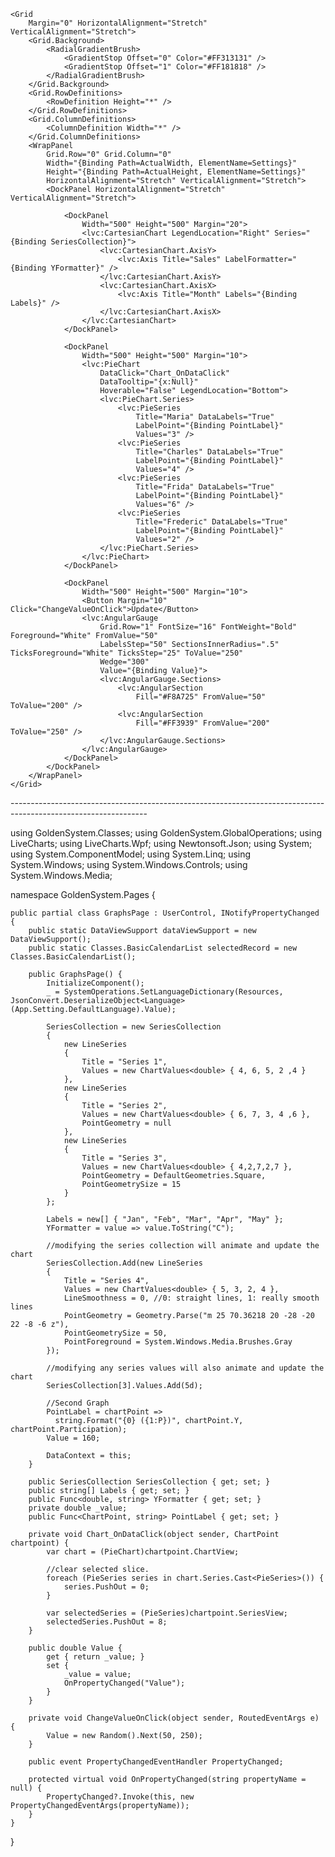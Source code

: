 ﻿<UserControl
    x:Class="GoldenSystem.Pages.GraphsPage"
    xmlns="http://schemas.microsoft.com/winfx/2006/xaml/presentation"
    xmlns:x="http://schemas.microsoft.com/winfx/2006/xaml"
    xmlns:Controls="http://metro.mahapps.com/winfx/xaml/controls"
    xmlns:bh="http://schemas.microsoft.com/xaml/behaviors"
    xmlns:d="http://schemas.microsoft.com/expression/blend/2008"
    xmlns:iconPacks="http://metro.mahapps.com/winfx/xaml/iconpacks"
    xmlns:local="clr-namespace:GoldenSystem.Pages"
    xmlns:lvc="clr-namespace:LiveCharts.Wpf;assembly=LiveCharts.Wpf"
    xmlns:mc="http://schemas.openxmlformats.org/markup-compatibility/2006"
    xmlns:xctk="http://schemas.xceed.com/wpf/xaml/toolkit"
    Name="Settings"
    HorizontalAlignment="Stretch"
    VerticalAlignment="Stretch"
    d:DesignHeight="500"
    d:DesignWidth="600"
    Foreground="White"
    Tag="Settings"
    mc:Ignorable="d">

    <Grid
        Margin="0" HorizontalAlignment="Stretch" VerticalAlignment="Stretch">
        <Grid.Background>
            <RadialGradientBrush>
                <GradientStop Offset="0" Color="#FF313131" />
                <GradientStop Offset="1" Color="#FF181818" />
            </RadialGradientBrush>
        </Grid.Background>
        <Grid.RowDefinitions>
            <RowDefinition Height="*" />
        </Grid.RowDefinitions>
        <Grid.ColumnDefinitions>
            <ColumnDefinition Width="*" />
        </Grid.ColumnDefinitions>
        <WrapPanel
            Grid.Row="0" Grid.Column="0"
            Width="{Binding Path=ActualWidth, ElementName=Settings}"
            Height="{Binding Path=ActualHeight, ElementName=Settings}"
            HorizontalAlignment="Stretch" VerticalAlignment="Stretch">
            <DockPanel HorizontalAlignment="Stretch" VerticalAlignment="Stretch">

                <DockPanel
                    Width="500" Height="500" Margin="20">
                    <lvc:CartesianChart LegendLocation="Right" Series="{Binding SeriesCollection}">
                        <lvc:CartesianChart.AxisY>
                            <lvc:Axis Title="Sales" LabelFormatter="{Binding YFormatter}" />
                        </lvc:CartesianChart.AxisY>
                        <lvc:CartesianChart.AxisX>
                            <lvc:Axis Title="Month" Labels="{Binding Labels}" />
                        </lvc:CartesianChart.AxisX>
                    </lvc:CartesianChart>
                </DockPanel>

                <DockPanel
                    Width="500" Height="500" Margin="10">
                    <lvc:PieChart
                        DataClick="Chart_OnDataClick"
                        DataTooltip="{x:Null}"
                        Hoverable="False" LegendLocation="Bottom">
                        <lvc:PieChart.Series>
                            <lvc:PieSeries
                                Title="Maria" DataLabels="True"
                                LabelPoint="{Binding PointLabel}"
                                Values="3" />
                            <lvc:PieSeries
                                Title="Charles" DataLabels="True"
                                LabelPoint="{Binding PointLabel}"
                                Values="4" />
                            <lvc:PieSeries
                                Title="Frida" DataLabels="True"
                                LabelPoint="{Binding PointLabel}"
                                Values="6" />
                            <lvc:PieSeries
                                Title="Frederic" DataLabels="True"
                                LabelPoint="{Binding PointLabel}"
                                Values="2" />
                        </lvc:PieChart.Series>
                    </lvc:PieChart>
                </DockPanel>

                <DockPanel
                    Width="500" Height="500" Margin="10">
                    <Button Margin="10" Click="ChangeValueOnClick">Update</Button>
                    <lvc:AngularGauge
                        Grid.Row="1" FontSize="16" FontWeight="Bold" Foreground="White" FromValue="50"
                        LabelsStep="50" SectionsInnerRadius=".5" TicksForeground="White" TicksStep="25" ToValue="250"
                        Wedge="300"
                        Value="{Binding Value}">
                        <lvc:AngularGauge.Sections>
                            <lvc:AngularSection
                                Fill="#F8A725" FromValue="50" ToValue="200" />
                            <lvc:AngularSection
                                Fill="#FF3939" FromValue="200" ToValue="250" />
                        </lvc:AngularGauge.Sections>
                    </lvc:AngularGauge>
                </DockPanel>
            </DockPanel>
        </WrapPanel>
    </Grid>
</UserControl>
----------------------------------------------------------------------------------------------------------------

using GoldenSystem.Classes;
using GoldenSystem.GlobalOperations;
using LiveCharts;
using LiveCharts.Wpf;
using Newtonsoft.Json;
using System;
using System.ComponentModel;
using System.Linq;
using System.Windows;
using System.Windows.Controls;
using System.Windows.Media;

namespace GoldenSystem.Pages {

    public partial class GraphsPage : UserControl, INotifyPropertyChanged {
        public static DataViewSupport dataViewSupport = new DataViewSupport();
        public static Classes.BasicCalendarList selectedRecord = new Classes.BasicCalendarList();

        public GraphsPage() {
            InitializeComponent();
            _ = SystemOperations.SetLanguageDictionary(Resources, JsonConvert.DeserializeObject<Language>(App.Setting.DefaultLanguage).Value);

            SeriesCollection = new SeriesCollection
            {
                new LineSeries
                {
                    Title = "Series 1",
                    Values = new ChartValues<double> { 4, 6, 5, 2 ,4 }
                },
                new LineSeries
                {
                    Title = "Series 2",
                    Values = new ChartValues<double> { 6, 7, 3, 4 ,6 },
                    PointGeometry = null
                },
                new LineSeries
                {
                    Title = "Series 3",
                    Values = new ChartValues<double> { 4,2,7,2,7 },
                    PointGeometry = DefaultGeometries.Square,
                    PointGeometrySize = 15
                }
            };

            Labels = new[] { "Jan", "Feb", "Mar", "Apr", "May" };
            YFormatter = value => value.ToString("C");

            //modifying the series collection will animate and update the chart
            SeriesCollection.Add(new LineSeries
            {
                Title = "Series 4",
                Values = new ChartValues<double> { 5, 3, 2, 4 },
                LineSmoothness = 0, //0: straight lines, 1: really smooth lines
                PointGeometry = Geometry.Parse("m 25 70.36218 20 -28 -20 22 -8 -6 z"),
                PointGeometrySize = 50,
                PointForeground = System.Windows.Media.Brushes.Gray
            });

            //modifying any series values will also animate and update the chart
            SeriesCollection[3].Values.Add(5d);

            //Second Graph
            PointLabel = chartPoint =>
              string.Format("{0} ({1:P})", chartPoint.Y, chartPoint.Participation);
            Value = 160;

            DataContext = this;
        }

        public SeriesCollection SeriesCollection { get; set; }
        public string[] Labels { get; set; }
        public Func<double, string> YFormatter { get; set; }
        private double _value;
        public Func<ChartPoint, string> PointLabel { get; set; }

        private void Chart_OnDataClick(object sender, ChartPoint chartpoint) {
            var chart = (PieChart)chartpoint.ChartView;

            //clear selected slice.
            foreach (PieSeries series in chart.Series.Cast<PieSeries>()) {
                series.PushOut = 0;
            }

            var selectedSeries = (PieSeries)chartpoint.SeriesView;
            selectedSeries.PushOut = 8;
        }

        public double Value {
            get { return _value; }
            set {
                _value = value;
                OnPropertyChanged("Value");
            }
        }

        private void ChangeValueOnClick(object sender, RoutedEventArgs e) {
            Value = new Random().Next(50, 250);
        }

        public event PropertyChangedEventHandler PropertyChanged;

        protected virtual void OnPropertyChanged(string propertyName = null) {
            PropertyChanged?.Invoke(this, new PropertyChangedEventArgs(propertyName));
        }
    }
}